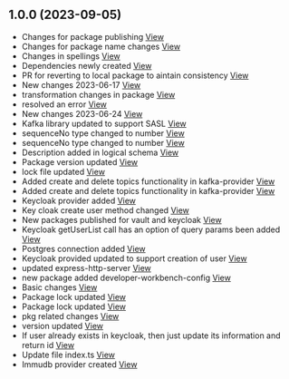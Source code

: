 ## 1.0.0 (2023-09-05)

*  Changes for package publishing [View](https://gitlab.byteprophecy.accenture.com/dataverse/common-nodejs-components/-/commits/dc01b9de257f359683bbf1a0420ac8320a1babba)
*  Changes for package name changes [View](https://gitlab.byteprophecy.accenture.com/dataverse/common-nodejs-components/-/commits/24cc7111febfa0e86312a48306c558be43b6d035)
*  Changes in spellings [View](https://gitlab.byteprophecy.accenture.com/dataverse/common-nodejs-components/-/commits/e853c1941d8ae700ca361b517f3c8cfe4c9b8400)
*  Dependencies newly created [View](https://gitlab.byteprophecy.accenture.com/dataverse/common-nodejs-components/-/commits/793d40a4ea6ce02e7bec624f455817632d83799f)
*  PR for reverting to local package to aintain consistency [View](https://gitlab.byteprophecy.accenture.com/dataverse/common-nodejs-components/-/commits/921a2a5e8d88ee0b8cb922c20784b67b7ac89813)
*  New changes 2023-06-17 [View](https://gitlab.byteprophecy.accenture.com/dataverse/common-nodejs-components/-/commits/b614ef1f8e33623e20fd0de59d1901ac3851d539)
*  transformation changes in package [View](https://gitlab.byteprophecy.accenture.com/dataverse/common-nodejs-components/-/commits/a977dac04dcc39c219e1cae5834741f86c14f262)
*  resolved an error [View](https://gitlab.byteprophecy.accenture.com/dataverse/common-nodejs-components/-/commits/d590afc2b8890c2c83b7e49145190a4216e0fb8e)
*  New changes 2023-06-24 [View](https://gitlab.byteprophecy.accenture.com/dataverse/common-nodejs-components/-/commits/94dc3c86cd8344812385f5a3ca8b6ea73cca2c24)
*  Kafka library updated to support SASL [View](https://gitlab.byteprophecy.accenture.com/dataverse/common-nodejs-components/-/commits/c96f44cf6da03d24016ac050d5186016955ca8fe)
*  sequenceNo type changed to number [View](https://gitlab.byteprophecy.accenture.com/dataverse/common-nodejs-components/-/commits/677d18cb9c675fa76a6cb279c0665c9406e912c1)
*  sequenceNo type changed to number [View](https://gitlab.byteprophecy.accenture.com/dataverse/common-nodejs-components/-/commits/66d84df121e6423df921ed6f40c4575f1d2eb277)
*  Description added in logical schema [View](https://gitlab.byteprophecy.accenture.com/dataverse/common-nodejs-components/-/commits/bf97889ced287943a562a3c545eecf162146574b)
*  Package version updated [View](https://gitlab.byteprophecy.accenture.com/dataverse/common-nodejs-components/-/commits/0b5d696efbfe02f90fa8f6d3eeb70c439ee3b8d0)
*  lock file updated [View](https://gitlab.byteprophecy.accenture.com/dataverse/common-nodejs-components/-/commits/4f07782c8a7cdffc457c9dd93927421bca280d23)
*  Added create and delete topics functionality in kafka-provider [View](https://gitlab.byteprophecy.accenture.com/dataverse/common-nodejs-components/-/commits/45340dbe11f276dba58010da26035147f11ccb5d)
*  Added create and delete topics functionality in kafka-provider [View](https://gitlab.byteprophecy.accenture.com/dataverse/common-nodejs-components/-/commits/382479521596ffcec80f6f73b8cfba8da9db70a2)
*  Keycloak provider added [View](https://gitlab.byteprophecy.accenture.com/dataverse/common-nodejs-components/-/commits/eb790ff0d8679d07617d3146a6dda9365e366f74)
*  Key cloak create user method changed [View](https://gitlab.byteprophecy.accenture.com/dataverse/common-nodejs-components/-/commits/093261c2c348784859084591770f7e3e9c696161)
*  New packages published for vault and keycloak [View](https://gitlab.byteprophecy.accenture.com/dataverse/common-nodejs-components/-/commits/55c0d6f8a430a12647f3c9be1fb8de1bac8609bd)
*  Keycloak getUserList call has an option of query params been added [View](https://gitlab.byteprophecy.accenture.com/dataverse/common-nodejs-components/-/commits/23e9ed8da258e8376e5f73cf2427843e6dea8063)
*  Postgres connection added [View](https://gitlab.byteprophecy.accenture.com/dataverse/common-nodejs-components/-/commits/7788fb2c0f044a8f49685e75069d044273336a99)
*  Keycloak provided updated to support creation of user [View](https://gitlab.byteprophecy.accenture.com/dataverse/common-nodejs-components/-/commits/45150fad413f8c4ca4e66a741062571b23045bbf)
*  updated express-http-server [View](https://gitlab.byteprophecy.accenture.com/dataverse/common-nodejs-components/-/commits/9f44d2d5cf809acaabd43090ec4952b8ed2486dd)
*  new package added developer-workbench-config [View](https://gitlab.byteprophecy.accenture.com/dataverse/common-nodejs-components/-/commits/fe596d2063f0bde56a47dbf69155220690807611)
*  Basic changes [View](https://gitlab.byteprophecy.accenture.com/dataverse/common-nodejs-components/-/commits/b516c4ea85a3c27b41250ef0da8a31d2c5d7ea36)
*  Package lock updated [View](https://gitlab.byteprophecy.accenture.com/dataverse/common-nodejs-components/-/commits/7987807ac3746fd0039a17920d21a87d99e3bcbf)
*  Package lock updated [View](https://gitlab.byteprophecy.accenture.com/dataverse/common-nodejs-components/-/commits/37fffc929091d969ba50a29cfb39fd49947b73d5)
*  pkg related changes [View](https://gitlab.byteprophecy.accenture.com/dataverse/common-nodejs-components/-/commits/4371babac041dff64268a2852a0f63aa94c5bb46)
*  version updated [View](https://gitlab.byteprophecy.accenture.com/dataverse/common-nodejs-components/-/commits/d0d315f83708c9c53cb0ee1f418db83c53904853)
*  If user already exists in keycloak, then just update its information and return id [View](https://gitlab.byteprophecy.accenture.com/dataverse/common-nodejs-components/-/commits/bb2fb1239587f127afbac89f5f6db2e4f4653efe)
*  Update file index.ts [View](https://gitlab.byteprophecy.accenture.com/dataverse/common-nodejs-components/-/commits/2d32d8bbdc8219f90984398a30da86369f28fbfc)
*  Immudb provider created [View](https://gitlab.byteprophecy.accenture.com/dataverse/common-nodejs-components/-/commits/2e22355bc1c3b444c5b287be249f98795ecc4cc4)